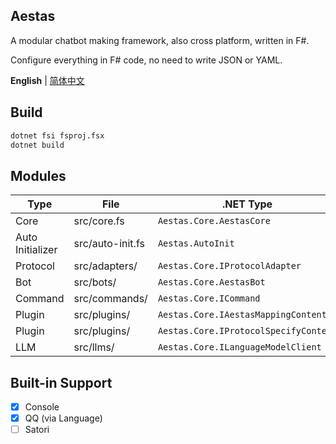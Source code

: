 ## Aestas
A modular chatbot making framework, also cross platform, written in F#.

Configure everything in F# code, no need to write JSON or YAML.

**English** | [简体中文](README_zh.md)
## Build
```bash
dotnet fsi fsproj.fsx
dotnet build
```
## Modules
| Type | File | .NET Type |
| --- | --- | --- |
| Core | src/core.fs | ```Aestas.Core.AestasCore``` |
| Auto Initializer | src/auto-init.fs | ```Aestas.AutoInit``` |
| Protocol | src/adapters/ | ```Aestas.Core.IProtocolAdapter``` |
| Bot | src/bots/ | ```Aestas.Core.AestasBot``` |
| Command | src/commands/ | ```Aestas.Core.ICommand``` |
| Plugin | src/plugins/ | ```Aestas.Core.IAestasMappingContent``` |
| Plugin | src/plugins/ | ```Aestas.Core.IProtocolSpecifyContent```|
| LLM | src/llms/ | ```Aestas.Core.ILanguageModelClient``` |
## Built-in Support
- [x] Console
- [x] QQ (via Language)
- [ ] Satori